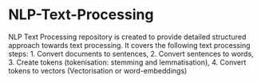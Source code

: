 # NLP-Text-Processing
NLP Text Processing repository is created to provide detailed structured approach towards text processing. It covers the following text processing steps: 1. Convert documents to sentences, 2. Convert sentences to words, 3. Create tokens (tokenisation: stemming and lemmatisation), 4. Convert tokens to vectors (Vectorisation or word-embeddings)
